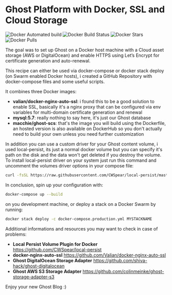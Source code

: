 # Ghost Platform with Docker, SSL and Cloud Storage

![Docker Automated build](https://img.shields.io/docker/automated/macchie/ghost-scs.svg)
![Docker Build Status](https://img.shields.io/docker/build/macchie/ghost-scs.svg)
![Docker Stars](https://img.shields.io/docker/stars/macchie/ghost-scs.svg)
![Docker Pulls](https://img.shields.io/docker/pulls/macchie/ghost-scs.svg)

The goal was to set up Ghost on a Docker host machine with a Cloud asset storage (AWS or DigitalOcean) and enable HTTPS using Let’s Encrypt for certificate generation and auto-renewal.

This recipe can either be used via docker-compose or docker stack deploy (on Swarm enabled Docker hosts), i created a GitHub Repository with docker-compose files and some useful scripts.

It combines three Docker images: 
- **valian/docker-nginx-auto-ssl**: i found this to be a good solution to enable SSL, basically it's a nginx proxy that can be configured via env variables for multi-domain certificate generation and renewal
- **mysql:5.7**: really nothing to say here, it's just our Ghost database
- **macchie/ghost-scs**: that's the image you will build using the Dockerfile, an hosted version is also available on DockerHub so you don't actually need to build your own unless you need further customization

In addition you can use a custom driver for your Ghost content volume, i used local-persist, its just a normal docker volume but you can specify it's path on the disk and the data won't get deleted if you destroy the volume.
To install local-persist driver on your system just run this command and uncomment the volumes driver options in your compose file:

```bash
curl -fsSL https://raw.githubusercontent.com/CWSpear/local-persist/master/scripts/install.sh | sudo bash
```

In conclusion, spin up your configuration with:

```bash
docker-compose up --build
```

on you development machine, or deploy a stack on a Docker Swarm by running:

```bash
docker stack deploy -c docker-compose.production.yml MYSTACKNAME
```

Additional informations and resources you may want to check in case of problems:

- **Local Persist Volume Plugin for Docker** https://github.com/CWSpear/local-persist
- **docker-nginx-auto-ssl** https://github.com/Valian/docker-nginx-auto-ssl
- **Ghost DigitalOcean Storage Adapter** https://github.com/shiva-hack/ghost-digitalocean
- **Ghost AWS S3 Storage Adapter** https://github.com/colinmeinke/ghost-storage-adapter-s3

Enjoy your new Ghost Blog :)